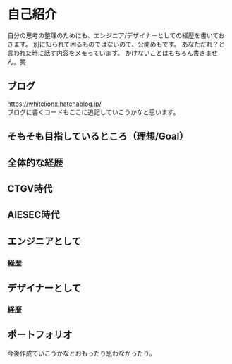 # 自己紹介
自分の思考の整理のためにも、エンジニア/デザイナーとしての経歴を書いておきます。
別に知られて困るものではないので、公開めもです。
あなただれ？と言われた時に話す内容をメモっています。
かけないことはもちろん書きません。笑

## ブログ
https://whitelionx.hatenablog.jp/  
ブログに書くコードもここに追記していこうかなと思います。

## そもそも目指しているところ（理想/Goal）

## 全体的な経歴

## CTGV時代

## AIESEC時代

## エンジニアとして

### 経歴

## デザイナーとして

### 経歴

## ポートフォリオ
今後作成ていこうかなとおもったり思わなかったり。
